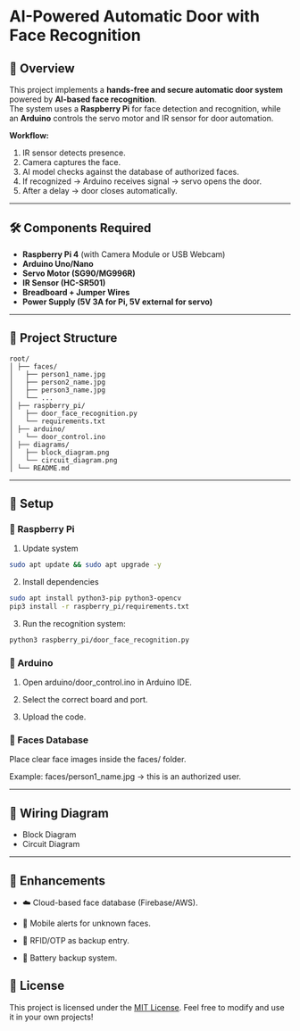 # AI-Powered Automatic Door with Face Recognition  

## 📌 Overview  
This project implements a **hands-free and secure automatic door system** powered by **AI-based face recognition**.  
The system uses a **Raspberry Pi** for face detection and recognition, while an **Arduino** controls the servo motor and IR sensor for door automation.  

**Workflow:**
1. IR sensor detects presence.  
2. Camera captures the face.  
3. AI model checks against the database of authorized faces.  
4. If recognized → Arduino receives signal → servo opens the door.  
5. After a delay → door closes automatically.  

---

## 🛠️ Components Required  
- **Raspberry Pi 4** (with Camera Module or USB Webcam)  
- **Arduino Uno/Nano**  
- **Servo Motor (SG90/MG996R)**  
- **IR Sensor (HC-SR501)**  
- **Breadboard + Jumper Wires**  
- **Power Supply (5V 3A for Pi, 5V external for servo)**  

---

## 📂 Project Structure

```text
root/ 
│ ├── faces/
│   ├── person1_name.jpg 
│   ├── person2_name.jpg 
│   ├── person3_name.jpg 
│   └── ...
│ ├── raspberry_pi/
│   ├── door_face_recognition.py 
│   └── requirements.txt 
│ ├── arduino/
│   └── door_control.ino 
│ ├── diagrams/
│   ├── block_diagram.png 
│   └── circuit_diagram.png 
│ └── README.md
```

---

## 🚀 Setup  

### 🔹 Raspberry Pi  

1. Update system
```bash
sudo apt update && sudo apt upgrade -y
```

2. Install dependencies
```bash
sudo apt install python3-pip python3-opencv  
pip3 install -r raspberry_pi/requirements.txt
```

3. Run the recognition system:
```bash
python3 raspberry_pi/door_face_recognition.py
```

### 🔹 Arduino

1. Open arduino/door_control.ino in Arduino IDE.

2. Select the correct board and port.

3. Upload the code.

### 🔹 Faces Database

Place clear face images inside the faces/ folder.

Example: faces/person1_name.jpg → this is an authorized user.

---

## 🔌 Wiring Diagram
- Block Diagram
- Circuit Diagram

---

## 🌟 Enhancements

- ☁️ Cloud-based face database (Firebase/AWS).

- 📲 Mobile alerts for unknown faces.

- 🔑 RFID/OTP as backup entry.

- 🔋 Battery backup system.

## 📜 License

This project is licensed under the [MIT License](LICENSE).
Feel free to modify and use it in your own projects!